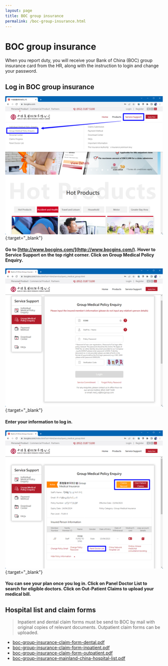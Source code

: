 ```yaml
---
layout: page
title: BOC group insurance
permalink: /boc-group-insurance.html
---
```


# BOC group insurance

When you report duty, you will receive your Bank of China (BOC) group insurance card from the HR, along with the instruction to login and change your password.

## Log in BOC group insurance

[![](https://raw.githubusercontent.com/tosingfung/images/master/image-20230613140455202.png)](https://raw.githubusercontent.com/tosingfung/images/master/image-20230613140455202.png){:target="_blank"}

#### Go to [http://www.bocgins.com/](http://www.bocgins.com/). Hover to **Service Support** on the top right corner. Click on **Group Medical Policy Enquiry**.

[![](https://raw.githubusercontent.com/tosingfung/images/master/image-20230613142525591.png)](https://raw.githubusercontent.com/tosingfung/images/master/image-20230613142525591.png){:target="_blank"}

#### Enter your information to log in.

[![](https://raw.githubusercontent.com/tosingfung/images/master/image-20230613141809977.png)](https://raw.githubusercontent.com/tosingfung/images/master/image-20230613141809977.png){:target="_blank"}

#### You can see your plan once you log in. Click on **Panel Doctor List** to search for eligible doctors. Click on **Out-Patient Claims** to upload your  medical bill.



## Hospital list and claim forms

> Inpatient and dental claim forms must be send to BOC by mail with original copies of relevant documents. Outpatient claim forms can be uploaded.

- [boc-group-insurance-claim-form-dental.pdf](/files/boc-group-insurance-claim-form-dental.pdf)
- [boc-group-insurance-claim-form-inpatient.pdf](/files/boc-group-insurance-claim-form-inpatient.pdf)
- [boc-group-insurance-claim-form-outpatient.pdf](/files/boc-group-insurance-claim-form-outpatient.pdf)
- [boc-group-insurance-mainland-china-hospital-list.pdf](/files/boc-group-insurance-mainland-china-hospital-list.pdf)

